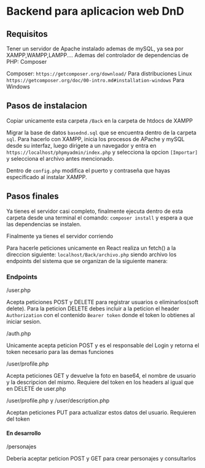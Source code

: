 # Backend para aplicacion web DnD

## Requisitos
Tener un servidor de Apache instalado ademas de mySQL, ya sea por XAMPP,WAMPP,LAMPP....
Ademas del controlador de dependencias de PHP: Composer

Composer:
`https://getcomposer.org/download/` Para distribuciones Linux
`https://getcomposer.org/doc/00-intro.md#installation-windows` Para Windows

## Pasos de instalacion

Copiar unicamente esta carpeta `/Back` en la carpeta de htdocs de XAMPP

Migrar la base de datos `basednd.sql` que se encuentra dentro de la carpeta `sql`. Para hacerlo con XAMPP, inicia los procesos de APache y mySQL desde su interfaz, luego dirigete a un navegador y entra en `https://localhost/phpmyadmin/index.php` y selecciona la opcion `[Importar]` y selecciona el archivo antes mencionado.

Dentro de `config.php` modifica el puerto y contraseña que hayas especificado al instalar XAMPP.

## Pasos finales

Ya tienes el servidor casi completo, finalmente ejecuta dentro de esta carpeta desde una terminal el comando:
`composer install` y espera a que las dependencias se instalen.

Finalmente ya tienes el servidor corriendo

Para hacerle peticiones unicamente en React realiza un fetch() a la direccion siguiente: 
`localhost/Back/archivo.php` siendo archivo los endpoints del sistema que se organizan de la siguiente manera:

### Endpoints

/user.php

Acepta peticiones POST y DELETE para registrar usuarios o eliminarlos(soft delete).
Para la peticion DELETE debes incluir a la peticion el header `Authorization` con el contenido `Bearer token` donde el token lo obtienes al iniciar sesion.

/auth.php

Unicamente acepta peticion POST y es el responsable del Login y retorna el token necesario para las demas funciones

/user/profile.php

Acepta peticiones GET y devuelve la foto en base64, el nombre de usuario y la descripcion del mismo.
Requiere del token en los headers al igual que en DELETE de user.php

/user/profile.php y /user/description.php

Aceptan peticiones PUT para actualizar estos datos del usuario.
Requieren del token

#### En desarrollo

/personajes

Deberia aceptar peticion POST y GET para crear personajes y consultarlos